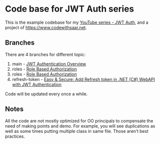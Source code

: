 # Code base for JWT Auth series

This is the example codebase for my [YouTube series - JWT Auth](https://www.youtube.com/watch?v=Ph8ddTRQ0eo&list=PLxWo8vu0UTZ2wXMBepa6DUGepJJJoBiUf), and a project of <https://www.codewithsaar.net>.

## Branches

There are 4 branches for different topic:

1. main - [JWT Authentication Overview](https://youtu.be/Ph8ddTRQ0eo)
1. roles - [Role Based Authorization](https://youtu.be/vMJZD3ls7Hc)
1. roles - [Role Based Authorization](https://youtu.be/vMJZD3ls7Hc)
1. refresh-token - [Easy & Secure: Add Refresh token in .NET (C#) WebAPI with JWT Authentication](https://youtu.be/TWBXiCS0RYM)

Code will be updated every once a while.

## Notes

All the code are not mostly optimized for OO principals to compensate the need of making points and demo. For example, you will see duplications as well as some times putting multiple class in same file. Those aren't best practices.

